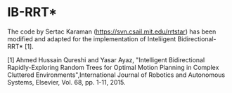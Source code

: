 # IB-RRT*
The code by Sertac Karaman (https://svn.csail.mit.edu/rrtstar) has been modified and adapted for the implementation of Inteliigent Bidirectional-RRT* [1].

[1] Ahmed Hussain Qureshi and Yasar Ayaz, "Intelligent Bidirectional Rapidly-Exploring Random Trees for Optimal Motion Planning in Complex Cluttered Environments",International Journal of Robotics and Autonomous Systems, Elsevier, Vol. 68, pp. 1-11, 2015.
